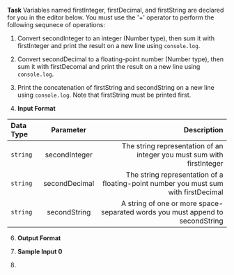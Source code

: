**Task**
Variables named firstInteger, firstDecimal, and firstString are declared for you in the editor below. You must use the '+' operator to perform the following sequnece of operations:
1. Convert secondInteger to an integer (Number type), then sum it with firstInteger and print the result on a new line using ```console.log```.
2. Convert secondDecimal to a floating-point number (Number type), then sum it with firstDecomal and print the result on a new line using ```console.log```.  
3. Print the concatenation of firstString and secondString on a new line using ```console.log```. Note that firstString must be printed first.

4. **Input Format**
   
| Data Type | Parameter | Description|
| :---         |     :---:      |          ---: |
| ```string```   | secondInteger| The string representation of an integer you must sum with firstInteger    |
| ```string```     | secondDecimal| The string representation of a floating-point number you must sum with firstDecimal     |
| ```string```     | secondString | A string of one or more space-separated words you must append to secondString   |

6. **Output Format**

7. **Sample Input 0**
8. 
